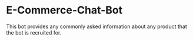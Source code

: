 # E-Commerce-Chat-Bot
This bot provides any commonly asked information about any product that the bot is recruited for.
